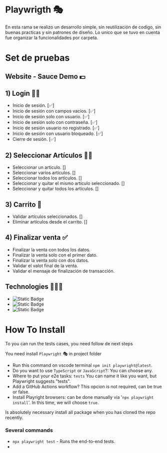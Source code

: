 # Playwrigth 🎭

En esta rama se realizo un desarrollo simple, sin reutilización de codigo, sin buenas practicas y sin patrones de diseño. Lo unico que se tuvo en cuenta fue organizar la funcionalidades por carpeta.

# Set de pruebas
## Website - Sauce Demo 💵

## 1) Login 👨🏻

- Inicio de sesión. [✅]
- Inicio de sesión con campos vacíos. [✅]
- Inicio de sesión solo con usuario. [✅]
- Inicio de sesión solo con contraseña. [✅]
- Inicio de sesión usuario no registrado. [✅]
- Inicio de sesión con usuario bloqueado. [✅]
- Cierre de sesión. [✅]

## 2) Seleccionar Artículos 👔👖

- Seleccionar un artículo. []
- Seleccionar varíos artículos. []
- Seleccionar todos los artículos. []
- Seleccionar y quitar el mismo artículo seleccionado. []
- Seleccionar y quitar todos los artículos. []

## 3) Carrito 🛒

- Validar artículos seleccionados. []
- Eliminar artículos desde el carrito. []

## 4) Finalizar venta ✅

- Finalizar la venta con todos los datos.
- Finalizar la venta solo con el primer dato.
- Finalizar la venta solo con dos datos.
- Validar el valot final de la venta.
- Validar el mensaje de finalización de transacción.

## Technologies 👨🏻‍💻

- ![Static Badge](https://img.shields.io/badge/NodeJS-20.17.0-brightgreen)
- ![Static Badge](https://img.shields.io/badge/Playwright-1.54.1-orange)
- ![Static Badge](https://img.shields.io/badge/TypeScript-blue)

# How To Install

To you can run the tests cases, you need follow de next steps

You need install `Playwright` 🎭 in project folder
- Run this command on vscode terminal `npm init playwright@latest`.
- Do you want to use `TypeScript` or `JavaScript`?: You can choose any.
- Where to put your e2e tasks: `tests` You can name it like you want, but Playwright suggests "tests".
- Add a GitHub Actions workflow? This opcion is not required, can be true or false.
- Install Playright browsers: can be done manually via '`npx playwright install`'. In this time, we will choose `true`.

Is absolutely necessary install all package when you has cloned the repo recently.

### Several commands

- `npx playwright test` - Runs the end-to-end tests.
- 
